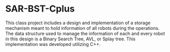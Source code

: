 # SAR-BST-Cplus
This class project includes a design and implementation of a storage mechanism meant to hold information of all robots during the operations. The data structure used to manage the information of each and every robot in this design is a Binary Search Tree, AVL, or Splay tree. This implementation was developed utilizing C++.
